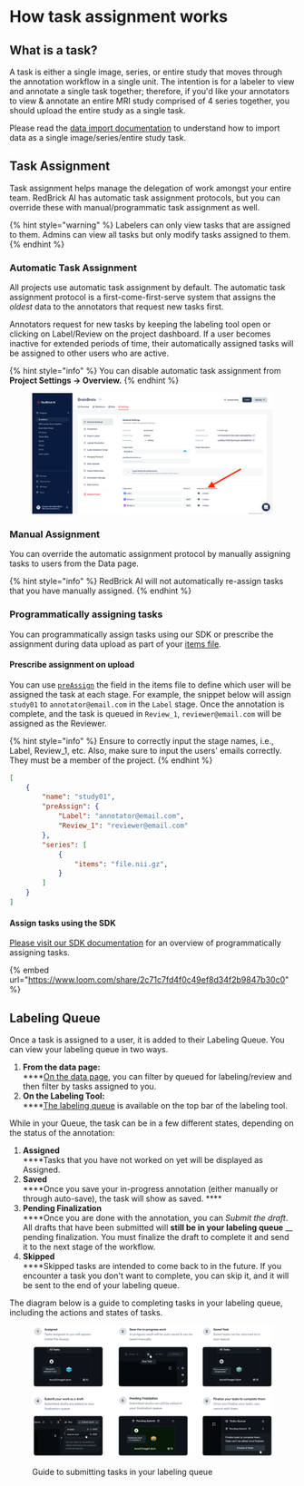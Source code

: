 # How task assignment works

## What is a task?

A task is either a single image, series, or entire study that moves through the annotation workflow in a single unit. The intention is for a labeler to view and annotate a single task together; therefore, if you'd like your annotators to view & annotate an entire MRI study comprised of 4 series together, you should upload the entire study as a single task.

Please read the [data import documentation](../importing-data/import-cloud-data.md#items-list) to understand how to import data as a single image/series/entire study task.

## Task Assignment&#x20;

Task assignment helps manage the delegation of work amongst your entire team. RedBrick AI has automatic task assignment protocols, but you can override these with manual/programmatic task assignment as well.

{% hint style="warning" %}
Labelers can only view tasks that are assigned to them. Admins can view all tasks but only modify tasks assigned to them.&#x20;
{% endhint %}

### **Automatic Task Assignment**

All projects use automatic task assignment by default. The automatic task assignment protocol is a first-come-first-serve system that assigns the _oldest_ data to the annotators that request new tasks first.

Annotators request for new tasks by keeping the labeling tool open or clicking on Label/Review on the project dashboard. If a user becomes inactive for extended periods of time, their automatically assigned tasks will be assigned to other users who are active.&#x20;

{% hint style="info" %}
You can disable automatic task assignment from **Project Settings -> Overview.**
{% endhint %}

<figure><img src="../.gitbook/assets/app.redbrickai.com_a717f7d8-8a19-4346-b9b4-a90c8d6875ba_team (5).png" alt=""><figcaption></figcaption></figure>

### **Manual Assignment**

You can override the automatic assignment protocol by manually assigning tasks to users from the Data page.&#x20;

{% hint style="info" %}
RedBrick AI will not automatically re-assign tasks that you have manually assigned.&#x20;
{% endhint %}

### **Programmatically assigning tasks**

You can programmatically assign tasks using our SDK or prescribe the assignment during data upload as part of your [items file](../importing-data/configuring-external-storage/#upload-an-items-list-to-your-project).

#### Prescribe assignment on upload

You can use [`preAssign`](../python-sdk/reference/annotation-format.md#preassign-stagename-string-string) the field in the items file to define which user will be assigned the task at each stage. For example, the snippet below will assign `study01` to `annotator@email.com` in the `Label` stage. Once the annotation is complete, and the task is queued in `Review_1`, `reviewer@email.com` will be assigned as the Reviewer.

{% hint style="info" %}
Ensure to correctly input the stage names, i.e., Label, Review\_1, etc. Also, make sure to input the users' emails correctly. They must be a member of the project.
{% endhint %}

```json
[
    {
        "name": "study01", 
        "preAssign": {
            "Label": "annotator@email.com",
            "Review_1": "reviewer@email.com"
        },
        "series": [
            {
                "items": "file.nii.gz", 
            }
        ]
    }
]
```

#### Assign tasks using the SDK

[Please visit our SDK documentation](broken-reference) for an overview of programmatically assigning tasks.&#x20;

{% embed url="https://www.loom.com/share/2c71c7fd4f0c49ef8d34f2b9847b30c0" %}

## Labeling Queue

Once a task is assigned to a user, it is added to their Labeling Queue. You can view your labeling queue in two ways.

1. **From the data page:** \
   ****[On the data page](https://app.tango.us/app/workflow/Labeling-Queue-on-Data-Dashboard-b79b4d8562d34bc6a33d6cce0aa4476e), you can filter by queued for labeling/review and then filter by tasks assigned to you.
2. **On the Labeling Tool:**\
   ****[The labeling queue](https://app.tango.us/app/workflow/View-Labeling-Queue-in-Tool-17a013c7a161415c85cba3369344cae2) is available on the top bar of the labeling tool.&#x20;

While in your Queue, the task can be in a few different states, depending on the status of the annotation:&#x20;

1. **Assigned**\
   ****Tasks that you have not worked on yet will be displayed as Assigned.
2. **Saved**\
   ****Once you save your in-progress annotation (either manually or through auto-save), the task will show as saved. ****&#x20;
3. **Pending Finalization**\
   ****Once you are done with the annotation, you can _Submit the draft_. All drafts that have been submitted will **still be in your labeling queue** __ pending finalization. You must finalize the draft to complete it and send it to the next stage of the workflow.
4. **Skipped**\
   ****Skipped tasks are intended to come back to in the future. If you encounter a task you don't want to complete, you can skip it, and it will be sent to the end of your labeling queue.&#x20;

The diagram below is a guide to completing tasks in your labeling queue, including the actions and states of tasks.

<figure><img src="../.gitbook/assets/Group 30489 (3).png" alt=""><figcaption><p>Guide to submitting tasks in your labeling queue</p></figcaption></figure>
